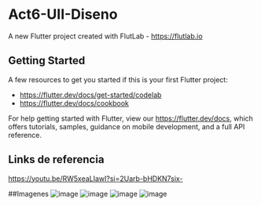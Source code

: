 # Act6-UII-Diseno

A new Flutter project created with FlutLab - https://flutlab.io

## Getting Started

A few resources to get you started if this is your first Flutter project:

- https://flutter.dev/docs/get-started/codelab
- https://flutter.dev/docs/cookbook

For help getting started with Flutter, view our
https://flutter.dev/docs, which offers tutorials,
samples, guidance on mobile development, and a full API reference.

## Links de referencia 
https://youtu.be/RW5xeaLIawI?si=2Uarb-bHDKN7six-

##Imagenes
![image](https://github.com/YizziaA/act6-diseno-UII/assets/143548810/35986a1d-9399-48b8-9f0a-f7a1383aafe1)
![image](https://github.com/YizziaA/act6-diseno-UII/assets/143548810/5bf2a831-aa64-4638-9303-c420de47a49a)
![image](https://github.com/YizziaA/act6-diseno-UII/assets/143548810/dae95091-3600-4436-9f13-b035d5f6a660)
![image](https://github.com/YizziaA/act6-diseno-UII/assets/143548810/1e2adbef-7337-4c67-8575-76fcde10f528)
